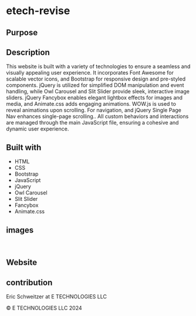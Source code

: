 # etech-revise

## Purpose




## Description

This website is built with a variety of technologies to ensure a seamless and visually appealing user experience. It incorporates Font Awesome for scalable vector icons, and Bootstrap for responsive design and pre-styled components. jQuery is utilized for simplified DOM manipulation and event handling, while Owl Carousel and Slit Slider provide sleek, interactive image sliders. jQuery Fancybox enables elegant lightbox effects for images and media, and Animate.css adds engaging animations. WOW.js is used to reveal animations upon scrolling. For navigation, and jQuery Single Page Nav enhances single-page scrolling.. All custom behaviors and interactions are managed through the main JavaScript file, ensuring a cohesive and dynamic user experience.

## Built with

* HTML
* CSS
* Bootstrap
* JavaScript
* jQuery
* Owl Carousel
* Slit Slider
* Fancybox 
* Animate.css


## images

![]()
![]()
![]()
![]()
![]()


## Website
  

## contribution
Eric Schweitzer at E TECHNOLOGIES LLC

&copy; E TECHNOLOGIES LLC 2024




<!-- npm start  -->
<!-- Ctrl-c to stop server -->
<!-- works on 7-5  -->
<!-- photography, digital marketing, web design, advertising -->